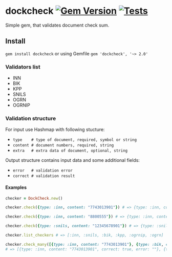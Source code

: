 # dockcheck [![Gem Version](https://badge.fury.io/rb/dockcheck.svg)](https://badge.fury.io/rb/dockcheck) [![Tests](https://github.com/solar05/dockcheck/actions/workflows/ruby.yml/badge.svg)](https://github.com/solar05/dockcheck/actions/workflows/ruby.yml)
Simple gem, that validates document check sum.

## Install
`gem install dockcheck`
or using Gemfile `gem 'dockcheck', '~> 2.0'`

### Validators list
- INN
- BIK
- KPP
- SNILS
- OGRN
- OGRNIP

### Validation structure
For input use Hashmap with following stucture:
- `type    # type of document, required, symbol or string`
- `content # document numbers, required, string`
- `extra   # extra data of document, optional, string`

Output structure contains input data and some additional fields:
- `error   # validation error`
- `correct # validation result`

#### Examples
```Ruby
checker = DockCheck.new()  

checker.check({type: :inn, content: "7743013901"}) # => {type: :inn, content: "7743013901", correct: true, error: ""}

checker.check({type: :inn, content: "8800555"}) # => {type: :inn, content: "8800555", correct: false, error: 'Incorrect inn numbers count!'}

checker.check({type: :snils, content: "12345678901"}) # => {type: :snils, content: "12345678901", correct: false, error: ""}

checker.list_checkers # => [:inn, :snils, :bik, :kpp, :ogrnip, :ogrn]

checker.check_many([{type: :inn, content: "7743013901"}, {type: :bik, content: "123456?!@"}])
# => [{type: :inn, content: "7743013901", correct: true, error: ""}, {type: :bik, content: "123456?!@", correct: false, error: ""}]
```
